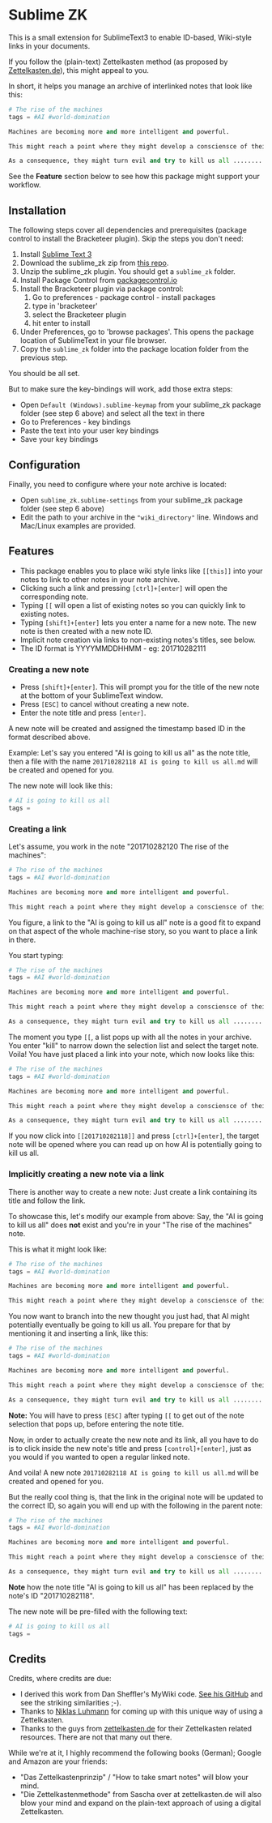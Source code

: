 # Sublime ZK

This is a small extension for SublimeText3 to enable ID-based, Wiki-style links in your documents.

If you follow the (plain-text) Zettelkasten method (as proposed by [Zettelkasten.de](https://zettelkasten.de)), this might appeal to you.

In short, it helps you manage an archive of interlinked notes that look like this:

```python
# The rise of the machines
tags = #AI #world-domination

Machines are becoming more and more intelligent and powerful.

This might reach a point where they might develop a consciensce of their own.

As a consequence, they might turn evil and try to kill us all ........... [[201710282118]]
```

See the **Feature** section below to see how this package might support your workflow.


## Installation

The following steps cover all dependencies and prerequisites (package control to install the Bracketeer plugin). Skip the steps you don't need:

1. Install [Sublime Text 3](http://www.sublimetext.com/3)
2. Download the sublime_zk zip from [this repo](https://github.com/renerocksai/sublime_zk).
3. Unzip the sublime_zk plugin. You should get a `sublime_zk` folder.
4. Install Package Control from [packagecontrol.io](https://packagecontrol.io/installation#st3)
5. Install the Bracketeer plugin via package control:
	1. Go to preferences - package control - install packages
	2. type in 'bracketeer'
	3. select the Bracketeer plugin
	4. hit enter to install
6. Under Preferences, go to 'browse packages'. This opens the package location of SublimeText in your file browser.
7. Copy the `sublime_zk` folder into the package location folder from the previous step.

You should be all set.

But to make sure the key-bindings will work, add those extra steps:

* Open `Default (Windows).sublime-keymap` from your sublime_zk package folder (see step 6 above) and select all the text in there
* Go to Preferences - key bindings
* Paste the text into your user key bindings
* Save your key bindings

## Configuration

Finally, you need to configure where your note archive is located:

* Open `sublime_zk.sublime-settings` from your sublime_zk package folder (see step 6 above)
* Edit the path to your archive in the `"wiki_directory"` line. Windows and Mac/Linux examples are provided.

## Features

* This package enables you to place wiki style links like `[[this]]` into your notes to link to other notes in your note archive. 
* Clicking such a link and pressing `[ctrl]+[enter]` will open the corresponding note.
* Typing `[[` will open a list of existing notes so you can quickly link to existing notes.
* Typing `[shift]+[enter]` lets you enter a name for a new note. The new note is then created with a new note ID.
* Implicit note creation via links to non-existing notes's titles, see below.
* The ID format is YYYYMMDDHHMM - eg: 201710282111


### Creating a new note

* Press `[shift]+[enter]`. This will prompt you for the title of the new note at the bottom of your SublimeText window. 
* Press `[ESC]` to cancel without creating a new note.
* Enter the note title and press `[enter]`.

A new note will be created and assigned the timestamp based ID in the format described above.

Example: Let's say you entered "AI is going to kill us all" as the note title, then a file with the name `201710282118 AI is going to kill us all.md` will be created and opened for you.

The new note will look like this:

```python
# AI is going to kill us all
tags = 

```

### Creating a link 

Let's assume, you work in the note "201710282120 The rise of the machines":

```python
# The rise of the machines
tags = #AI #world-domination

Machines are becoming more and more intelligent and powerful.

This might reach a point where they might develop a consciensce of their own.
```

You figure, a link to the "AI is going to kill us all" note is a good fit to expand on that aspect of the whole machine-rise story, so you want to place a link in there.

You start typing:

```python
# The rise of the machines
tags = #AI #world-domination

Machines are becoming more and more intelligent and powerful.

This might reach a point where they might develop a consciensce of their own.

As a consequence, they might turn evil and try to kill us all ........... [[
```

The moment you type `[[`, a list pops up with all the notes in your archive. You enter "kill" to narrow down the selection list and select the target note. Voila! You have just placed a link into your note, which now looks like this:

```python
# The rise of the machines
tags = #AI #world-domination

Machines are becoming more and more intelligent and powerful.

This might reach a point where they might develop a consciensce of their own.

As a consequence, they might turn evil and try to kill us all ........... [[201710282118]]
```

If you now click into `[[201710282118]]` and press `[ctrl]+[enter]`, the target note will be opened where you can read up on how AI is potentially going to kill us all.


### Implicitly creating a new note via a link

There is another way to create a new note: Just create a link containing its title and follow the link. 

To showcase this, let's modify our example from above: Say, the "AI is going to kill us all" does **not** exist and you're in your "The rise of the machines" note.

This is what it might look like:

```python
# The rise of the machines
tags = #AI #world-domination

Machines are becoming more and more intelligent and powerful.

This might reach a point where they might develop a consciensce of their own.
```

You now want to branch into the new thought you just had, that AI might potentially eventually be going to kill us all. You prepare for that by mentioning it and inserting a link, like this:

```python
# The rise of the machines
tags = #AI #world-domination

Machines are becoming more and more intelligent and powerful.

This might reach a point where they might develop a consciensce of their own.

As a consequence, they might turn evil and try to kill us all ........... [[AI is going to kill us all]]
```

**Note:** You will have to press `[ESC]` after typing `[[` to get out of the note selection that pops up, before entering the note title.

Now, in order to actually create the new note and its link, all you have to do is to click inside the new note's title and press `[control]+[enter]`, just as you would if you wanted to open a regular linked note.

And voila! A new note `201710282118 AI is going to kill us all.md` will be created and opened for you.

But the really cool thing is, that the link in the original note will be updated to the correct ID, so again you will end up with the following in the parent note:

```python
# The rise of the machines
tags = #AI #world-domination

Machines are becoming more and more intelligent and powerful.

This might reach a point where they might develop a consciensce of their own.

As a consequence, they might turn evil and try to kill us all ........... [[201710282118]]
```

**Note** how the note title "AI is going to kill us all" has been replaced by the note's ID "201710282118".

The new note will be pre-filled with the following text:

```python
# AI is going to kill us all
tags = 

```


## Credits

Credits, where credits are due: 

* I derived this work from Dan Sheffler's MyWiki code. [See his GitHub](https://github.com/dansheffler/MyWiki) and see the striking similarities ;-).
* Thanks to [Niklas Luhmann](https://en.wikipedia.org/wiki/Niklas_Luhmann) for coming up with this unique way of using a Zettelkasten.
* Thanks to the guys from [zettelkasten.de](https://zettelkasten.de) for their Zettelkasten related resources. There are not that many out there.

While we're at it, I highly recommend the following books (German); Google and Amazon are your friends:

* "Das Zettelkastenprinzip" / "How to take smart notes" will blow your mind.
* "Die Zettelkastenmethode" from Sascha over at zettelkasten.de will also blow your mind and expand on the plain-text approach of using a digital Zettelkasten. 




